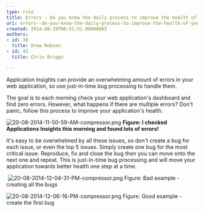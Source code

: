 ```yaml
---
type: rule
title: Errors – Do you know the daily process to improve the health of your web application?
uri: errors--do-you-know-the-daily-process-to-improve-the-health-of-your-web-application
created: 2014-08-19T00:51:51.0000000Z
authors:
- id: 38
  title: Drew Robson
- id: 45
  title: Chris Briggs

---
```


 ​​​Application Insights can provide an overwhelming amount of errors in your web application, so use just-in-time bug processing to handle them. 


​​The goal is to each morning check your web application's dashboard and find zero errors. However, what happens if there are multiple errors? Don't panic, follow this process to improve your application's health.

![20-08-2014-11-50-59-AM-compressor.png](/WebSites/RulesToBetterApplicationInsights/PublishingImages/Pages/Do-you-know-the-process-to-improve-the-health-of-your-web-application/20-08-2014-11-50-59-AM-compressor.png)
**Figure: I checked Applications Insights this morning and found lots of errors!**

It's easy to be overwhelmed by all these issues, so don't create a bug for each issue, or even the top 5 issues. Simply create one bug for the most critical issue. Reproduce, fix and close the bug then you can move onto the next one and repeat. This is just-in-time bug processing and will move your application towards better health one step at a time.

​ ![20-08-2014-12-04-31-PM-compressor.png](/WebSites/RulesToBetterApplicationInsights/PublishingImages/Pages/Do-you-know-the-process-to-improve-the-health-of-your-web-application/20-08-2014-12-04-31-PM-compressor.png)
Figure: Bad example - creating all the bugs


![20-08-2014-12-06-16-PM-compressor.png](/WebSites/RulesToBetterApplicationInsights/PublishingImages/Pages/Do-you-know-the-process-to-improve-the-health-of-your-web-application/20-08-2014-12-06-16-PM-compressor.png)
Figure: Good example - create the first bug


